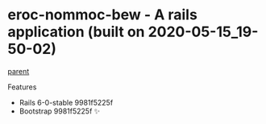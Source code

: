 
# eroc-nommoc-bew - A rails application (built on 2020-05-15_19-50-02)

[parent](https://github.com/la-ruby/ppa-sliar-etaerc/blob/master/create-rails-app)

Features

+ Rails 6-0-stable 9981f5225f
+ Bootstrap 9981f5225f :sparkles:


